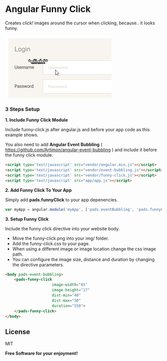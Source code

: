 # Angular Funny Click
Creates *click!* images around the cursor when clicking, because.. it looks funny.

![alt tag](https://github.com/Artimon/angular-funny-click/blob/master/preview.png?raw=true)

### 3 Steps Setup

**1. Include Funny Click Module**

Include funny-click.js after angular.js and before your app code as this example shows.

You also need to add **Angular Event Bubbling** ( https://github.com/Artimon/angular-event-bubbling ) and include it before the funny click module.

```html
<script type='text/javascript' src="vendor/angular.min.js"></script>
<script type='text/javascript' src="vendor/event-bubbling.js"></script>
<script type='text/javascript' src="vendor/funny-click.js"></script>
<script type='text/javascript' src="app/app.js"></script>
```

**2. Add Funny Click To Your App**

Simply add **pads.funnyClick** to your app depenencies.

```js
var myApp = angular.module('myApp', ['pads.eventBubbling', 'pads.funnyClick']);
```

**3. Setup Funny Click**

Include the funny click directive into your website body.

- Move the funny-click.png into your img/ folder.
- Add the funny-click.css to your page.
- When using a different image or image location change the css image path.
- You can configure the image size, distance and duration by changing the directive parameters.

```html
<body pads-event-bubbling>
    <pads-funny-click
                     image-width="65"
                     image-height="17"
                     dist-min="40"
                     dist-max="50"
                     duration="550">
    </pads-funny-click>
</body>
```

License
----

MIT


**Free Software for your enjoyment!**